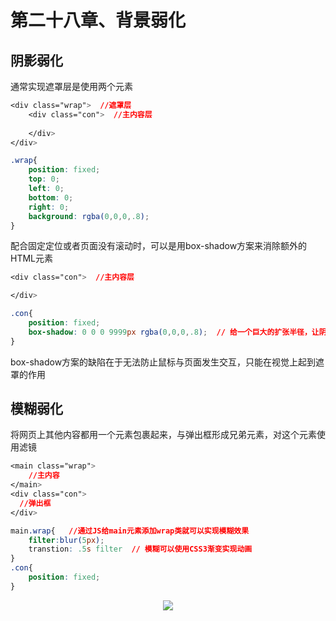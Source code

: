 # 第二十八章、背景弱化
## 阴影弱化
通常实现遮罩层是使用两个元素
```css
<div class="wrap">  //遮罩层
    <div class="con">  //主内容层
        
    </div>
</div>

.wrap{
    position: fixed;
    top: 0;
    left: 0;
    bottom: 0;
    right: 0;
    background: rgba(0,0,0,.8);
}
```
配合固定定位或者页面没有滚动时，可以是用box-shadow方案来消除额外的HTML元素
```css
<div class="con">  //主内容层

</div>

.con{
    position: fixed;
    box-shadow: 0 0 0 9999px rgba(0,0,0,.8);  // 给一个巨大的扩张半径，让阴影来实现遮罩
}
```
box-shadow方案的缺陷在于无法防止鼠标与页面发生交互，只能在视觉上起到遮罩的作用  
## 模糊弱化
将网页上其他内容都用一个元素包裹起来，与弹出框形成兄弟元素，对这个元素使用滤镜
```css
<main class="wrap">
    //主内容
</main>
<div class="con">
  //弹出框
</div> 

main.wrap{   //通过JS给main元素添加wrap类就可以实现模糊效果
    filter:blur(5px);
    transtion: .5s filter  // 模糊可以使用CSS3渐变实现动画
}
.con{
    position: fixed;
}
```
<div align=center><img src="/note/images/css-secret/28/1.png"></div>  



